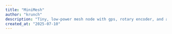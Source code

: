 ```yaml
---
title: "MiniMesh"
author: "krunch"
description: "Tiny, low-power mesh node with gps, rotary encoder, and an OLED display"
created_at: "2025-07-10"
---
```

